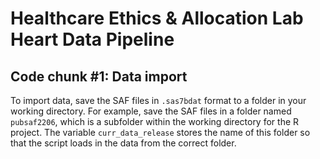 # Healthcare Ethics & Allocation Lab Heart Data Pipeline

## Code chunk #1: Data import
To import data, save the SAF files in `.sas7bdat` format to a folder in your working directory. For example, save the SAF files in a folder named `pubsaf2206`, which is a subfolder within the working directory for the R project. The variable `curr_data_release` stores the name of this folder so that the script loads in the data from the correct folder.
